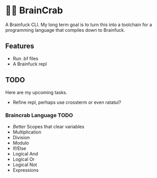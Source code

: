 # 🧠🦀 BrainCrab
A Brainfuck CLI. My long term goal is to turn this into a toolchain for a programming language that compiles down to Brainfuck.

## Features
- Run .bf files
- A Brainfuck repl

## TODO
Here are my upcoming tasks.
- Refine repl, perhaps use crossterm or even ratatui?

### Braincrab Language TODO
- *Better* Scopes that clear variables
- Multiplication
- Division
- Modulo
- If/Else
- Logical And
- Logical Or
- Logical Not
- Expressions